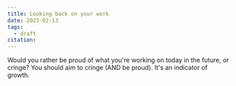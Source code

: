 ```yaml
---
title: Looking back on your work
date: 2023-02-13
tags:
  - draft
citation: 
---
```


Would you rather be proud of what you're working on today in the future, or cringe? You should aim to cringe (AND be proud). It's an indicator of growth.
